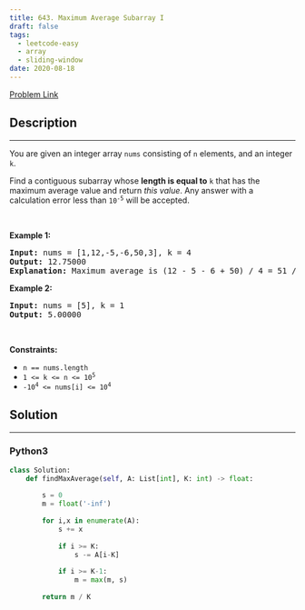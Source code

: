 ```yaml
---
title: 643. Maximum Average Subarray I
draft: false
tags: 
  - leetcode-easy
  - array
  - sliding-window
date: 2020-08-18
---
```


[Problem Link](https://leetcode.com/problems/maximum-average-subarray-i/)

## Description

---
<p>You are given an integer array <code>nums</code> consisting of <code>n</code> elements, and an integer <code>k</code>.</p>

<p>Find a contiguous subarray whose <strong>length is equal to</strong> <code>k</code> that has the maximum average value and return <em>this value</em>. Any answer with a calculation error less than <code>10<sup>-5</sup></code> will be accepted.</p>

<p>&nbsp;</p>
<p><strong class="example">Example 1:</strong></p>

<pre>
<strong>Input:</strong> nums = [1,12,-5,-6,50,3], k = 4
<strong>Output:</strong> 12.75000
<strong>Explanation:</strong> Maximum average is (12 - 5 - 6 + 50) / 4 = 51 / 4 = 12.75
</pre>

<p><strong class="example">Example 2:</strong></p>

<pre>
<strong>Input:</strong> nums = [5], k = 1
<strong>Output:</strong> 5.00000
</pre>

<p>&nbsp;</p>
<p><strong>Constraints:</strong></p>

<ul>
	<li><code>n == nums.length</code></li>
	<li><code>1 &lt;= k &lt;= n &lt;= 10<sup>5</sup></code></li>
	<li><code>-10<sup>4</sup> &lt;= nums[i] &lt;= 10<sup>4</sup></code></li>
</ul>


## Solution

---
### Python3
``` py title='maximum-average-subarray-i'
class Solution:
    def findMaxAverage(self, A: List[int], K: int) -> float:
        
        s = 0
        m = float('-inf')
        
        for i,x in enumerate(A):
            s += x
            
            if i >= K:
                s -= A[i-K]
            
            if i >= K-1:
                m = max(m, s)
        
        return m / K 
```

